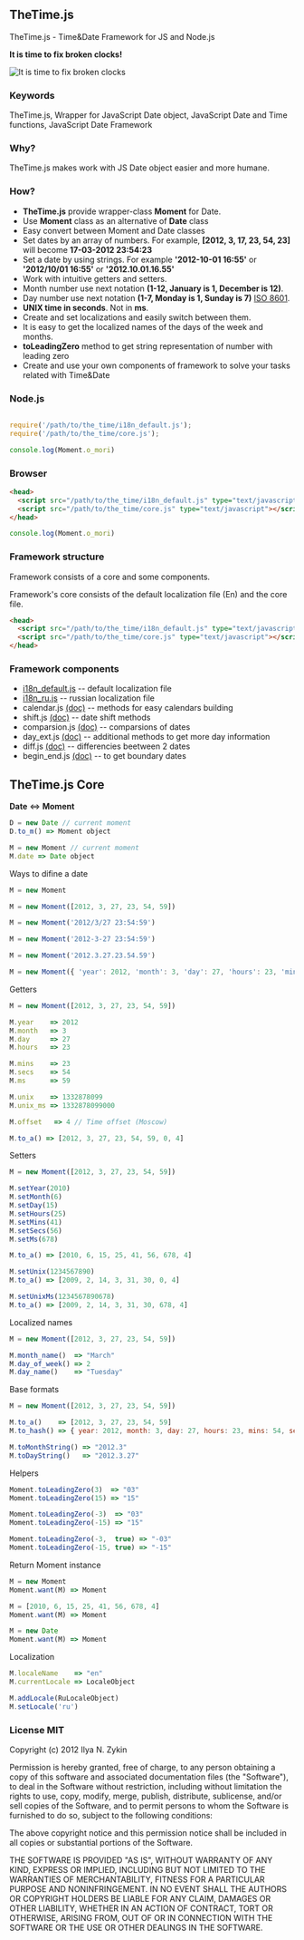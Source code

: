 ## TheTime.js

TheTime.js - Time&Date Framework for JS and Node.js

**It is time to fix broken clocks!**

![It is time to fix broken clocks](https://raw.github.com/the-teacher/the_time/master/liquid_clock.jpg)

### Keywords

TheTime.js, Wrapper for JavaScript Date object, JavaScript Date and Time functions, JavaScript Date Framework

### Why?

TheTime.js makes work with JS Date object easier and more humane.

### How?

* **TheTime.js** provide wrapper-class **Moment** for Date.
* Use **Moment** class as an alternative of **Date** class
* Easy convert between Moment and Date classes
* Set dates by an array of numbers. For example, **[2012, 3, 17, 23, 54, 23]** will become **17-03-2012 23:54:23**
* Set a date by using strings. For example **'2012-10-01 16:55'** or **'2012/10/01 16:55'** or **'2012.10.01.16.55'**
* Work with intuitive getters and setters.
* Month number use next notation ​​**(1-12, January is 1, December is 12)**.
* Day number use next notation **(1-7, Monday is 1, Sunday is 7)** [ISO 8601](http://dotat.at/tmp/ISO_8601-2004_E.pdf).
* **UNIX time in seconds**. Not in **ms**.
* Create and set localizations and easily switch between them.
* It is easy to get the localized names of the days of the week and months.
* **toLeadingZero** method to get string representation of number with leading zero
* Create and use your own components of framework to solve your tasks related with Time&Date


### Node.js

```javascript

require('/path/to/the_time/i18n_default.js');
require('/path/to/the_time/core.js');

console.log(Moment.o_mori)
```

### Browser

```html
<head>
  <script src="/path/to/the_time/i18n_default.js" type="text/javascript"></script>
  <script src="/path/to/the_time/core.js" type="text/javascript"></script>
</head>
```

```javascript
console.log(Moment.o_mori)
```

### Framework structure

Framework consists of a core and some components.

Framework's core  consists of the default localization file (En) and the core file.

```html
<head>
  <script src="/path/to/the_time/i18n_default.js" type="text/javascript"></script>
  <script src="/path/to/the_time/core.js" type="text/javascript"></script>
</head>
```

### Framework components


* [i18n_default.js](https://github.com/the-teacher/the_time/blob/master/TheTime.js/i18n_default.js) -- default localization file
* [i18n_ru.js](https://github.com/the-teacher/the_time/blob/master/TheTime.js/i18n_ru.js) -- russian localization file
* calendar.js [(doc)](https://github.com/the-teacher/the_time/blob/master/docs/calendar.md) -- methods for easy calendars building
* shift.js [(doc)](https://github.com/the-teacher/the_time/blob/master/docs/shift.md) -- date shift methods
* comparsion.js [(doc)](https://github.com/the-teacher/the_time/blob/master/docs/comparsion.md) -- comparsions of dates
* day_ext.js [(doc)](https://github.com/the-teacher/the_time/blob/master/docs/day_ext.md) -- additional methods to get more day information
* diff.js [(doc)](https://github.com/the-teacher/the_time/blob/master/docs/diff.md) -- differencies beetween 2 dates
* begin_end.js [(doc)](https://github.com/the-teacher/the_time/blob/master/docs/begin_end.md) -- to get boundary dates

## TheTime.js Core

**Date** <=> **Moment**

```javascript
D = new Date // current moment
D.to_m() => Moment object
```

```javascript
M = new Moment // current moment
M.date => Date object
```

Ways to difine a date

```javascript
M = new Moment

M = new Moment([2012, 3, 27, 23, 54, 59])

M = new Moment('2012/3/27 23:54:59')

M = new Moment('2012-3-27 23:54:59')

M = new Moment('2012.3.27.23.54.59')

M = new Moment({ 'year': 2012, 'month': 3, 'day': 27, 'hours': 23, 'mins': 54, 'secs': 59 })

```

Getters

```javascript
M = new Moment([2012, 3, 27, 23, 54, 59])

M.year    => 2012
M.month   => 3
M.day     => 27
M.hours   => 23

M.mins    => 23
M.secs    => 54
M.ms      => 59

M.unix    => 1332878099
M.unix_ms => 1332878099000

M.offset   => 4 // Time offset (Moscow)

M.to_a() => [2012, 3, 27, 23, 54, 59, 0, 4]
```

Setters

```javascript
M = new Moment([2012, 3, 27, 23, 54, 59])

M.setYear(2010)
M.setMonth(6)
M.setDay(15)
M.setHours(25)
M.setMins(41)
M.setSecs(56)
M.setMs(678)

M.to_a() => [2010, 6, 15, 25, 41, 56, 678, 4]

M.setUnix(1234567890)
M.to_a() => [2009, 2, 14, 3, 31, 30, 0, 4]

M.setUnixMs(1234567890678)
M.to_a() => [2009, 2, 14, 3, 31, 30, 678, 4]
```

Localized names

```javascript
M = new Moment([2012, 3, 27, 23, 54, 59])

M.month_name()  => "March"
M.day_of_week() => 2
M.day_name()    => "Tuesday"
```

Base formats

```javascript
M = new Moment([2012, 3, 27, 23, 54, 59])

M.to_a()    => [2012, 3, 27, 23, 54, 59]
M.to_hash() => { year: 2012, month: 3, day: 27, hours: 23, mins: 54, secs: 59, ms: 0, offset: 4 }

M.toMonthString() => "2012.3"
M.toDayString()   => "2012.3.27"
```

Helpers

```javascript
Moment.toLeadingZero(3)  => "03"
Moment.toLeadingZero(15) => "15"

Moment.toLeadingZero(-3)  => "03"
Moment.toLeadingZero(-15) => "15"

Moment.toLeadingZero(-3,  true) => "-03"
Moment.toLeadingZero(-15, true) => "-15"
```

Return Moment instance

```javascript
M = new Moment
Moment.want(M) => Moment

M = [2010, 6, 15, 25, 41, 56, 678, 4]
Moment.want(M) => Moment

M = new Date
Moment.want(M) => Moment
```

Localization

```javascript
M.localeName    => "en"
M.currentLocale => LocaleObject

M.addLocale(RuLocaleObject)
M.setLocale('ru')
```

### License MIT

Copyright (c) 2012 Ilya N. Zykin

Permission is hereby granted, free of charge, to any person obtaining
a copy of this software and associated documentation files (the
"Software"), to deal in the Software without restriction, including
without limitation the rights to use, copy, modify, merge, publish,
distribute, sublicense, and/or sell copies of the Software, and to
permit persons to whom the Software is furnished to do so, subject to
the following conditions:

The above copyright notice and this permission notice shall be
included in all copies or substantial portions of the Software.

THE SOFTWARE IS PROVIDED "AS IS", WITHOUT WARRANTY OF ANY KIND,
EXPRESS OR IMPLIED, INCLUDING BUT NOT LIMITED TO THE WARRANTIES OF
MERCHANTABILITY, FITNESS FOR A PARTICULAR PURPOSE AND
NONINFRINGEMENT. IN NO EVENT SHALL THE AUTHORS OR COPYRIGHT HOLDERS BE
LIABLE FOR ANY CLAIM, DAMAGES OR OTHER LIABILITY, WHETHER IN AN ACTION
OF CONTRACT, TORT OR OTHERWISE, ARISING FROM, OUT OF OR IN CONNECTION
WITH THE SOFTWARE OR THE USE OR OTHER DEALINGS IN THE SOFTWARE.